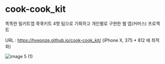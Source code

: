 # cook-cook_kit
똑똑한 밀키트앱 쿡쿡키트
4명 팀으로 기획하고 개인별로 구현한 웹 앱(커머스) 프로젝트

URL : https://hyeonze.github.io/cook-cook_kit/ (iPhone X, 375 * 812 에 최적화)

![image 5 (1)](https://user-images.githubusercontent.com/62171131/157044769-e088c306-fa88-44c4-aff7-b4b3c3080c8d.jpg)
